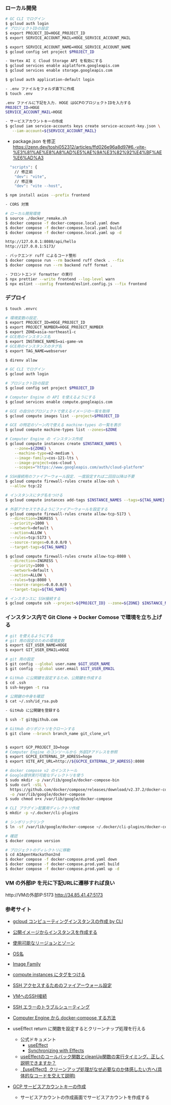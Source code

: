 ### ローカル開発
```sh
# GC CLI でログイン 
$ gcloud auth login
# プロジェクトIDの設定
$ export PROJECT_ID=HOGE_PROJECT_ID
$ export SERVICE_ACCOUNT_MAIL=HOGE_SERVICE_ACCOUNT_MAIL

$ export SERVICE_ACCOUNT_NAME=HOGE_SERVICE_ACCOUNT_NAME
$ gcloud config set project $PROJECT_ID

- Vertex AI と Cloud Storage API を有効にする
$ gcloud services enable aiplatform.googleapis.com
$ gcloud services enable storage.googleapis.com

$ gcloud auth application-default login

- .env ファイルをフォルダ直下に作成
$ touch .env

.env ファイルに下記を入力. HOGE はGCPのプロジェクトIDを入力する
PROJECT_ID=HOGE
SERVICE_ACCOUNT_MAIL=HOGE

- サービスアカウントキーの作成
$ gcloud iam service-accounts keys create service-account-key.json \
   --iam-account=${SERVICE_ACCOUNT_MAIL}
```

- package.json を修正
https://zenn.dev/toshi052312/articles/ffd026e96a8d97#6.-vite-%E3%81%AE%E8%A8%AD%E5%AE%9A%E3%82%92%E4%BF%AE%E6%AD%A3
```sh
  "scripts": {
    // 修正前
    "dev": "vite",
    // 修正後
    "dev": "vite --host",
```

```sh
$ npm install axios --prefix frontend

- CORS 対策

```

```sh
# ローカル開発環境
$ source ./docker_remake.sh
$ docker compose -f docker-compose.local.yaml down
$ docker compose -f docker-compose.local.yaml build
$ docker compose -f docker-compose.local.yaml up -d

http://127.0.0.1:8080/api/hello
http://127.0.0.1:5173/
```

```sh
- バックエンド ruff によるコード整形
$ docker compose run --rm backend ruff check . --fix
$ docker compose run --rm backend ruff format .

- フロントエンド formatter の実行
$ npx prettier --write frontend --log-level warn
$ npx eslint --config frontend/eslint.config.js --fix frontend
```

### デプロイ
```sh
$ touch .envrc

# 環境変数の設定.
$ export PROJECT_ID=HOGE_PROJECT_ID
$ export PROJECT_NUMBER=HOGE_PROJECT_NUMBER
$ export ZONE=asia-northeast1-c
# GCE用のインスタンス名
$ export INSTANCE_NAMES=ai-game-vm
# GCE用のインスタンスのタグ名
$ export TAG_NAME=webserver

$ direnv allow

# GC CLI でログイン 
$ gcloud auth login

# プロジェクトIDの設定
$ gcloud config set project $PROJECT_ID

# Computer Engine の API を使えるようにする
$ gcloud services enable compute.googleapis.com

# GCE の自分のプロジェクトで使えるイメージの一覧を取得
$ gcloud compute images list --project=$PROJECT_ID

# GCE の特定のゾーン内で使える machine-types の一覧を表示
$ gcloud compute machine-types list --zones=$ZONE

# Computer Engine の インスタンス作成
$ gcloud compute instances create $INSTANCE_NAMES \
    --zone=${ZONE} \
    --machine-type=e2-medium \
    --image-family=cos-121-lts \
    --image-project=cos-cloud \
    --scopes="https://www.googleapis.com/auth/cloud-platform"

# SSH接続用のファイアーウォール設定. 一度設定すれば二回目以降は不要
$ gcloud compute firewall-rules create allow-ssh \
  --allow tcp:22

# インスタンスにタグ名をつける
$ gcloud compute instances add-tags $INSTANCE_NAMES --tags=${TAG_NAME}

# 外部アクセスできるようにファイアーウォールを設定する
$ gcloud compute firewall-rules create allow-tcp-5173 \
  --direction=INGRESS \
  --priority=1000 \
  --network=default \
  --action=ALLOW \
  --rules=tcp:5173 \
  --source-ranges=0.0.0.0/0 \
  --target-tags=${TAG_NAME}

$ gcloud compute firewall-rules create allow-tcp-8080 \
  --direction=INGRESS \
  --priority=1000 \
  --network=default \
  --action=ALLOW \
  --rules=tcp:8080 \
  --source-ranges=0.0.0.0/0 \
  --target-tags=${TAG_NAME}

# インスタンスに SSH接続する
$ gcloud compute ssh --project=${PROJECT_ID} --zone=${ZONE} $INSTANCE_NAMES
```

### インスタンス内で Git Clone -> Docker Comose で環境を立ち上げる
```sh
# git を使えるようにする
# git 用の設定のための環境変数
$ export GIT_USER_NAME=HOGE
$ export GIT_USER_EMAIL=HOGE

# git 用の設定
$ git config --global user.name $GIT_USER_NAME
$ git config --global user.email $GIT_USER_EMAIL

# GitHub に公開鍵を設定するため、公開鍵を作成する
$ cd .ssh
$ ssh-keygen -t rsa

# 公開鍵の中身を確認
$ cat ~/.ssh/id_rsa.pub

- GitHub に公開鍵を登録する

$ ssh -T git@github.com

# GitHub のリポジトリをクローンする
$ git clone --branch branch_name git_clone_url


$ export GCP_PROJECT_ID=hoge
# Computer Engine のコンソールから 外部IPアドレスを参照
$ export GCPCE_EXTERNAL_IP_ADRESS=hoge
$ export VITE_API_URL=http://${GCPCE_EXTERNAL_IP_ADRESS}:8080

# docker compose v2 のインストール
# Google提供実行可能なディレクトリを使う
$ sudo mkdir -p /var/lib/google/docker-compose-bin
$ sudo curl -sSL \
  https://github.com/docker/compose/releases/download/v2.37.2/docker-compose-linux-x86_64 \
  -o /var/lib/google/docker-compose
$ sudo chmod o+x /var/lib/google/docker-compose

# CLI プラグイン配置用ディレクトリ作成
$ mkdir -p ~/.docker/cli-plugins

# シンボリックリンク
$ ln -sf /var/lib/google/docker-compose ~/.docker/cli-plugins/docker-compose

# 確認
$ docker compose version

# プロジェクトのディレクトリに移動
$ cd AIAgentHackathon2nd
$ docker compose -f docker-compose.prod.yaml down
$ docker compose -f docker-compose.prod.yaml build
$ docker compose -f docker-compose.prod.yaml up -d
```




### VM の外部IP を元に下記URLに遷移すれば良い
http://VMの外部IP:5173
http://34.85.41.47:5173

### 参考サイト
- [gcloud コンピューティングインスタンスの作成 by CLI](https://cloud.google.com/sdk/gcloud/reference/compute/instances/create)
- [公開イメージからインスタンスを作成する](https://cloud.google.com/compute/docs/instances/create-vm-from-public-image?hl=ja)
- [使用可能なリージョンとゾーン](https://cloud.google.com/compute/docs/regions-zones?hl=ja)
- [OS名](https://cloud.google.com/compute/docs/images/os-details?hl=ja)
- [Image Family](https://cloud.google.com/compute/docs/images/image-families-best-practices?hl=ja)
- [compute instances にタグをつける](https://cloud.google.com/sdk/gcloud/reference/compute/instances/add-tags)
- [SSH アクセスするためのファイアーウォール設定](https://cloud.google.com/iap/docs/using-tcp-forwarding?hl=ja#preparing_your_project_for_tcp_forwarding)
- [VMへのSSH接続](https://cloud.google.com/compute/docs/gcloud-compute/common-commands?hl=ja#connecting)
- [SSH エラーのトラブルシューティング](https://cloud.google.com/compute/docs/troubleshooting/troubleshooting-ssh-errors?hl=ja)
- [Computer Engine から docker-compose する方法](https://cloud.google.com/compute/docs/images/image-families-best-practices?hl=ja)
- useEffect return に関数を設定するとクリーンナップ処理を行える
  - 公式ドキュメント
    - [useEffect](https://react.dev/reference/react/useEffect)
    - [Synchronizing with Effects](https://react.dev/learn/synchronizing-with-effects#how-to-handle-the-effect-firing-twice-in-development)
  - [useEffectのコールバック関数とcleanUp関数の実行タイミング、正しく説明できますか？](https://zenn.dev/yskn_sid25/articles/8a19f36bbcc914)
  - [【useEffect】クリーンアップ処理がなぜ必要なのか体感したい方へ(具体的なコードを交えて説明)](https://qiita.com/kaitoppp/items/36e2fc344cac17b6d5f5)

- [GCP サービスアカウントキーの作成](https://cloud.google.com/iam/docs/keys-create-delete?hl=ja)
  - サービスアカウントの作成画面でサービスアカウントを作成する
